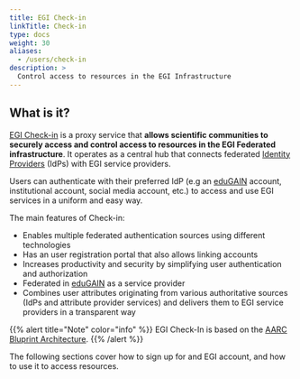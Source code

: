```yaml
---
title: EGI Check-in
linkTitle: Check-in
type: docs
weight: 30
aliases:
  - /users/check-in
description: >
  Control access to resources in the EGI Infrastructure
---
```


## What is it?

[EGI Check-in](https://www.egi.eu/services/check-in/) is a proxy service that
**allows scientific communities to securely access and control access to
resources in the EGI Federated infrastructure**. It operates as a central hub
that connects federated [Identity Providers](../../../providers/check-in/idp) (IdPs)
with EGI service providers.

Users can authenticate with their preferred IdP
(e.g an [eduGAIN](https://edugain.org) account, institutional account,
social media account, etc.) to access and use EGI services in a uniform
and easy way.

The main features of Check-in:

- Enables multiple federated authentication sources using different technologies
- Has an user registration portal that also allows linking accounts
- Increases productivity and security by simplifying user authentication and authorization
- Federated in [eduGAIN](https://edugain.org) as a service provider
- Combines user attributes originating from various authoritative sources
  (IdPs and attribute provider services) and delivers them to EGI service
  providers in a transparent way

{{% alert title="Note" color="info" %}} EGI Check-In is based on
the [AARC Bluprint Architecture](https://aarc-project.eu/architecture/).
{{% /alert %}}

The following sections cover how to sign up for and EGI account, and how to
use it to access resources.
